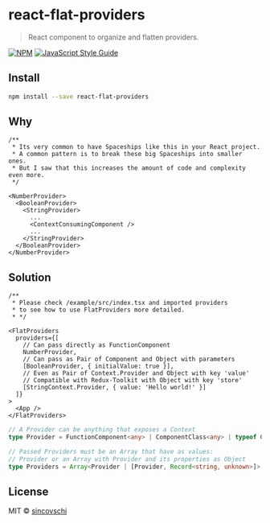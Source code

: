 # react-flat-providers

> React component to organize and flatten providers.

[![NPM](https://img.shields.io/npm/v/react-flat-providers.svg)](https://www.npmjs.com/package/react-flat-providers) [![JavaScript Style Guide](https://img.shields.io/badge/code_style-standard-brightgreen.svg)](https://standardjs.com)

## Install

```bash
npm install --save react-flat-providers
```

## Why

```tsx
/**
 * Its very common to have Spaceships like this in your React project.
 * A common pattern is to break these big Spaceships into smaller ones.
 * But I saw that this increases the amount of code and complexity even more.
 */

<NumberProvider>
  <BooleanProvider>
    <StringProvider>
      ...
      <ContextConsumingComponent />
      ...
    </StringProvider>
  </BooleanProvider>
</NumberProvider>
```

## Solution

```tsx
/**
 * Please check /example/src/index.tsx and imported providers
 * to see how to use FlatProviders more detailed.
 * */

<FlatProviders
  providers={[
    // Can pass directly as FunctionComponent
    NumberProvider,
    // Can pass as Pair of Component and Object with parameters
    [BooleanProvider, { initialValue: true }],
    // Even as Pair of Context.Provider and Object with key 'value'
    // Compatible with Redux-Toolkit with Object with key 'store'
    [StringContext.Provider, { value: 'Hello world!' }]
  ]}
>
  <App />
</FlatProviders>
```

```ts
// A Provider can be anything that exposes a Context
type Provider = FunctionComponent<any> | ComponentClass<any> | typeof Component

// Passed Providers must be an Array that have as values:
// Provider or an Array with Provider and its properties as Object
type Providers = Array<Provider | [Provider, Record<string, unknown>]>
```

## License

MIT © [sincovschi](https://github.com/sincovschi)
